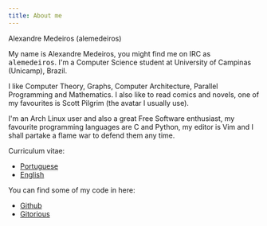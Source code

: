 ```yaml
---
title: About me
---
```


Alexandre Medeiros (alemedeiros)

My name is Alexandre Medeiros, you might find me on IRC as <tt>alemedeiros</tt>.  I'm a
Computer Science student at University of Campinas (Unicamp), Brazil.

I like Computer Theory, Graphs, Computer Architecture, Parallel Programming and
Mathematics.  I also like to read comics and novels, one of my favourites is
Scott Pilgrim (the avatar I usually use).

I'm an Arch Linux user and also a great Free Software enthusiast, my favourite
programming languages are C and Python, my editor is Vim and I shall partake a
flame war to defend them any time.

Curriculum vitae:

 - [Portuguese](files/cv-br.pdf)
 - [English](files/cv-en.pdf)

You can find some of my code in here:

 - [Github](https://github.com/alemedeiros)
 - [Gitorious](https://gitorious.org/~alemedeiros)
